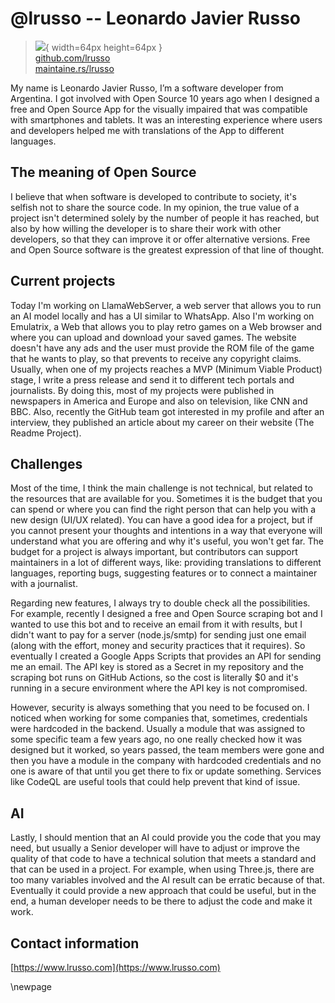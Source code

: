 # @lrusso -- Leonardo Javier Russo

> ![](https://github.com/lrusso.png){ width=64px height=64px }  
> [github.com/lrusso](https://github.com/lrusso)  
> [maintaine.rs/lrusso](https://maintaine.rs/lrusso)

My name is Leonardo Javier Russo, I’m a software developer from Argentina. I got involved with Open Source 10 years ago when I designed a free and Open Source App for the visually impaired that was compatible with smartphones and tablets. It was an interesting experience where users and developers helped me with translations of the App to different languages.

## The meaning of Open Source

I believe that when software is developed to contribute to society, it's selfish not to share the source code. In my opinion, the true value of a project isn't determined solely by the number of people it has reached, but also by how willing the developer is to share their work with other developers, so that they can improve it or offer alternative versions. Free and Open Source software is the greatest expression of that line of thought.

## Current projects

Today I'm working on LlamaWebServer, a web server that allows you to run an AI model locally and has a UI similar to WhatsApp. Also I'm working on Emulatrix, a Web that allows you to play retro games on a Web browser and where you can upload and download your saved games. The website doesn't have any ads and the user must provide the ROM file of the game that he wants to play, so that prevents to receive any copyright claims. Usually, when one of my projects reaches a MVP (Minimum Viable Product) stage, I write a press release and send it to different tech portals and journalists. By doing this, most of my projects were published in newspapers in America and Europe and also on television, like CNN and BBC. Also, recently the GitHub team got interested in my profile and after an interview, they published an article about my career on their website (The Readme Project).

## Challenges

Most of the time, I think the main challenge is not technical, but related to the resources that are available for you. Sometimes it is the budget that you can spend or where you can find the right person that can help you with a new design (UI/UX related). You can have a good idea for a project, but if you cannot present your thoughts and intentions in a way that everyone will understand what you are offering and why it's useful, you won't get far. The budget for a project is always important, but contributors can support maintainers in a lot of different ways, like: providing translations to different languages, reporting bugs, suggesting features or to connect a maintainer with a journalist.

Regarding new features, I always try to double check all the possibilities. For example, recently I designed a free and Open Source scraping bot and I wanted to use this bot and to receive an email from it with results, but I didn't want to pay for a server (node.js/smtp) for sending just one email (along with the effort, money and security practices that it requires). So eventually I created a Google Apps Scripts that provides an API for sending me an email. The API key is stored as a Secret in my repository and the scraping bot runs on GitHub Actions, so the cost is literally $0 and it's running in a secure environment where the API key is not compromised.

However, security is always something that you need to be focused on. I noticed when working for some companies that, sometimes, credentials were hardcoded in the backend. Usually a module that was assigned to some specific team a few years ago, no one really checked how it was designed but it worked, so years passed, the team members were gone and then you have a module in the company with hardcoded credentials and no one is aware of that until you get there to fix or update something. Services like CodeQL are useful tools that could help prevent that kind of issue.

## AI

Lastly, I should mention that an AI could provide you the code that you may need, but usually a Senior developer will have to adjust or improve the quality of that code to have a technical solution that meets a standard and that can be used in a project. For example, when using Three.js, there are too many variables involved and the AI result can be erratic because of that. Eventually it could provide a new approach that could be useful, but in the end, a human developer needs to be there to adjust the code and make it work.

## Contact information

[https://www.lrusso.com](https://www.lrusso.com)

\newpage
